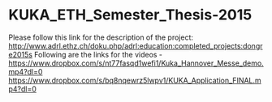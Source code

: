 # KUKA_ETH_Semester_Thesis-2015

Please follow this link for the description of the project:
http://www.adrl.ethz.ch/doku.php/adrl:education:completed_projects:dongre2015s
Following are the links for the videos - 
https://www.dropbox.com/s/nt77fasqd1wefi1/Kuka_Hannover_Messe_demo.mp4?dl=0
https://www.dropbox.com/s/bq8nqewrz5lwpv1/KUKA_Application_FINAL.mp4?dl=0

